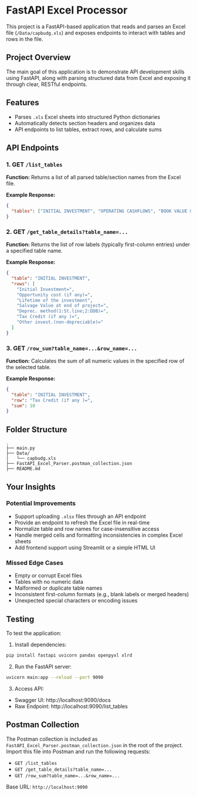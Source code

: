 # FastAPI Excel Processor

This project is a FastAPI-based application that reads and parses an Excel file (`/Data/capbudg.xls`) and exposes endpoints to interact with tables and rows in the file.

## Project Overview

The main goal of this application is to demonstrate API development skills using FastAPI, along with parsing structured data from Excel and exposing it through clear, RESTful endpoints.

## Features

- Parses `.xls` Excel sheets into structured Python dictionaries
- Automatically detects section headers and organizes data
- API endpoints to list tables, extract rows, and calculate sums

## API Endpoints

### 1. GET `/list_tables`

**Function:** Returns a list of all parsed table/section names from the Excel file.

**Example Response:**
```json
{
  "tables": ["INITIAL INVESTMENT", "OPERATING CASHFLOWS", "BOOK VALUE & DEPRECIATION"]
}
```

### 2. GET `/get_table_details?table_name=...`

**Function:** Returns the list of row labels (typically first-column entries) under a specified table name.

**Example Response:**
```json
{
  "table": "INITIAL INVESTMENT",
  "rows": [
    "Initial Investment=",
    "Opportunity cost (if any)=",
    "Lifetime of the investment",
    "Salvage Value at end of project=",
    "Deprec. method(1:St.line;2:DDB)=",
    "Tax Credit (if any )=",
    "Other invest.(non-depreciable)="
  ]
}
```

### 3. GET `/row_sum?table_name=...&row_name=...`

**Function:** Calculates the sum of all numeric values in the specified row of the selected table.

**Example Response:**
```json
{
  "table": "INITIAL INVESTMENT",
  "row": "Tax Credit (if any )=",
  "sum": 10
}
```

## Folder Structure

```
.
├── main.py
├── Data/
│   └── capbudg.xls
├── FastAPI_Excel_Parser.postman_collection.json
├── README.md
```

## Your Insights

### Potential Improvements

- Support uploading `.xlsx` files through an API endpoint
- Provide an endpoint to refresh the Excel file in real-time
- Normalize table and row names for case-insensitive access
- Handle merged cells and formatting inconsistencies in complex Excel sheets
- Add frontend support using Streamlit or a simple HTML UI

### Missed Edge Cases

- Empty or corrupt Excel files
- Tables with no numeric data
- Malformed or duplicate table names
- Inconsistent first-column formats (e.g., blank labels or merged headers)
- Unexpected special characters or encoding issues

## Testing

To test the application:

1. Install dependencies:
```bash
pip install fastapi uvicorn pandas openpyxl xlrd
```

2. Run the FastAPI server:
```bash
uvicorn main:app --reload --port 9090
```

3. Access API:
- Swagger UI: http://localhost:9090/docs
- Raw Endpoint: http://localhost:9090/list_tables

## Postman Collection

The Postman collection is included as `FastAPI_Excel_Parser.postman_collection.json` in the root of the project. Import this file into Postman and run the following requests:

- `GET /list_tables`
- `GET /get_table_details?table_name=...`
- `GET /row_sum?table_name=...&row_name=...`

Base URL: `http://localhost:9090`


